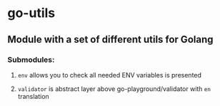 # go-utils

## Module with a set of different utils for Golang

### Submodules:

1. `env` allows you to check all needed ENV variables is presented

2. `validator` is abstract layer above go-playground/validator with `en` translation
